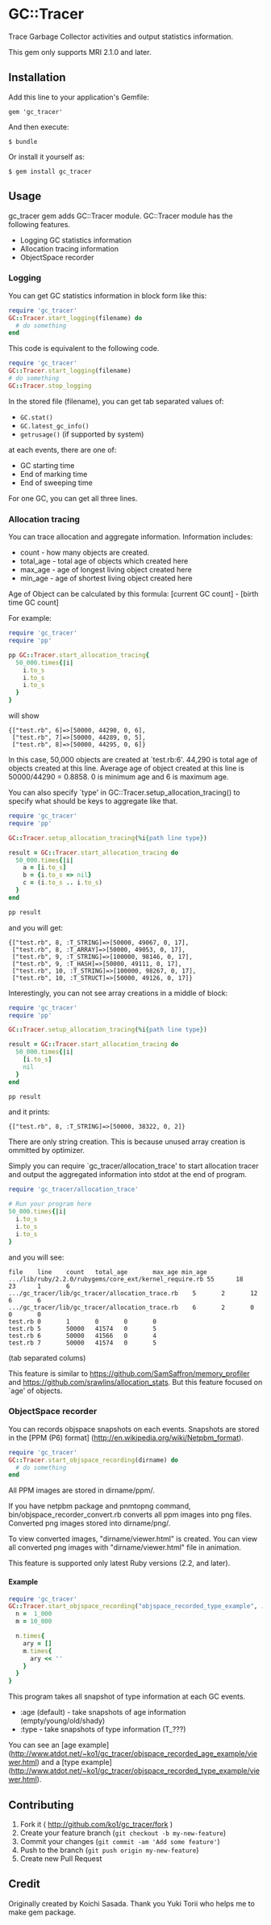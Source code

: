 # GC::Tracer

Trace Garbage Collector activities and output statistics information.

This gem only supports MRI 2.1.0 and later.

## Installation

Add this line to your application's Gemfile:

    gem 'gc_tracer'

And then execute:

    $ bundle

Or install it yourself as:

    $ gem install gc_tracer

## Usage

gc_tracer gem adds GC::Tracer module. GC::Tracer module has the following features.

- Logging GC statistics information
- Allocation tracing information
- ObjectSpace recorder

### Logging

You can get GC statistics information in block form like this:

```ruby
require 'gc_tracer'
GC::Tracer.start_logging(filename) do
  # do something
end
```

This code is equivalent to the following code.

```ruby
require 'gc_tracer'
GC::Tracer.start_logging(filename)
# do something
GC::Tracer.stop_logging
```

In the stored file (filename), you can get tab separated values of:

* `GC.stat()`
* `GC.latest_gc_info()`
* `getrusage()` (if supported by system)

at each events, there are one of:

* GC starting time
* End of marking time
* End of sweeping time

For one GC, you can get all three lines.

### Allocation tracing

You can trace allocation and aggregate information. Information includes:

* count - how many objects are created.
* total_age - total age of objects which created here
* max_age - age of longest living object created here
* min_age - age of shortest living object created here

Age of Object can be calculated by this formula: [current GC count] - [birth time GC count]

For example:

```ruby
require 'gc_tracer'
require 'pp'

pp GC::Tracer.start_allocation_tracing{
  50_000.times{|i|
    i.to_s
    i.to_s
    i.to_s
  }
}
```

will show

```
{["test.rb", 6]=>[50000, 44290, 0, 6],
 ["test.rb", 7]=>[50000, 44289, 0, 5],
 ["test.rb", 8]=>[50000, 44295, 0, 6]}
```

In this case, 50,000 objects are created at `test.rb:6'. 44,290 is total 
age of objects created at this line. Average age of object created at 
this line is 50000/44290 = 0.8858. 0 is minimum age and 6 is maximum age.

You can also specify `type' in GC::Tracer.setup_allocation_tracing() to 
specify what should be keys to aggregate like that.

```ruby
require 'gc_tracer'
require 'pp'

GC::Tracer.setup_allocation_tracing(%i{path line type})

result = GC::Tracer.start_allocation_tracing do
  50_000.times{|i|
    a = [i.to_s]
    b = {i.to_s => nil}
    c = (i.to_s .. i.to_s)
  }
end

pp result
```

and you will get:

```
{["test.rb", 8, :T_STRING]=>[50000, 49067, 0, 17],
 ["test.rb", 8, :T_ARRAY]=>[50000, 49053, 0, 17],
 ["test.rb", 9, :T_STRING]=>[100000, 98146, 0, 17],
 ["test.rb", 9, :T_HASH]=>[50000, 49111, 0, 17],
 ["test.rb", 10, :T_STRING]=>[100000, 98267, 0, 17],
 ["test.rb", 10, :T_STRUCT]=>[50000, 49126, 0, 17]}
```

Interestingly, you can not see array creations in a middle of block:

```ruby
require 'gc_tracer'
require 'pp'

GC::Tracer.setup_allocation_tracing(%i{path line type})

result = GC::Tracer.start_allocation_tracing do
  50_000.times{|i|
    [i.to_s]
    nil
  }
end

pp result
```

and it prints:

```
{["test.rb", 8, :T_STRING]=>[50000, 38322, 0, 2]}
```

There are only string creation. This is because unused array creation is 
ommitted by optimizer.

Simply you can require `gc_tracer/allocation_trace' to start allocation 
tracer and output the aggregated information into stdot at the end of 
program.

```ruby
require 'gc_tracer/allocation_trace'

# Run your program here
50_000.times{|i|
  i.to_s
  i.to_s
  i.to_s
}
```

and you will see:

```
file    line    count   total_age       max_age min_age
.../lib/ruby/2.2.0/rubygems/core_ext/kernel_require.rb 55      18      23      1       6
.../gc_tracer/lib/gc_tracer/allocation_trace.rb    5       2       12      6       6
.../gc_tracer/lib/gc_tracer/allocation_trace.rb    6       2       0       0       0
test.rb 0       1       0       0       0
test.rb 5       50000   41574   0       5
test.rb 6       50000   41566   0       4
test.rb 7       50000   41574   0       5
```

(tab separated colums)

This feature is similar to https://github.com/SamSaffron/memory_profiler 
and https://github.com/srawlins/allocation_stats. But this feature 
focused on `age' of objects.

### ObjectSpace recorder

You can records objspace snapshots on each events.  Snapshots are stored 
in the [PPM (P6) format] (http://en.wikipedia.org/wiki/Netpbm_format).

```ruby
require 'gc_tracer'
GC::Tracer.start_objspace_recording(dirname) do
  # do something
end
```

All PPM images are stored in dirname/ppm/.

If you have netpbm package and pnmtopng command, 
bin/objspace_recorder_convert.rb converts all ppm images into png files. 
Converted png images stored into dirname/png/.

To view converted images, "dirname/viewer.html" is created.
You can view all converted png images with "dirname/viewer.html" file in animation.

This feature is supported only latest Ruby versions (2.2, and later).

#### Example

```ruby
require 'gc_tracer'
GC::Tracer.start_objspace_recording("objspace_recorded_type_example", :type){
  n =  1_000
  m = 10_000

  n.times{
    ary = []
    m.times{
      ary << ''
    }
  }
}
```

This program takes all snapshot of type information at each GC events.

- :age (default) - take snapshots of age information (empty/young/old/shady)
- :type - take snapshots of type information (T_???)

You can see an [age example] (http://www.atdot.net/~ko1/gc_tracer/objspace_recorded_age_example/viewer.html) and
a [type example] (http://www.atdot.net/~ko1/gc_tracer/objspace_recorded_type_example/viewer.html).

## Contributing

1. Fork it ( http://github.com/ko1/gc_tracer/fork )
2. Create your feature branch (`git checkout -b my-new-feature`)
3. Commit your changes (`git commit -am 'Add some feature'`)
4. Push to the branch (`git push origin my-new-feature`)
5. Create new Pull Request


## Credit

Originally created by Koichi Sasada.
Thank you Yuki Torii who helps me to make gem package.
